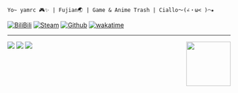 `Yo~ yamrc 🎮✨ | Fujian🌏 | Game & Anime Trash | Ciallo～(∠・ω< )⌒★`

[![BiliBili](https://img.shields.io/badge/BiliBili-475403704-blue?style=for-the-badge&logo=bilibili&logoColor=%2300A1D6)](https://space.bilibili.com/475403704)
[![Steam](https://img.shields.io/badge/Steam-yamrc-gray?style=for-the-badge&logo=steam&logoColor=%23ffffff)](https://steamcommunity.com/id/yamrc)
[![Github](https://img.shields.io/badge/Head~-1-green?style=for-the-badge&logo=github&logoColor=%23ffffff)](https://github.com/bilirumble)
[![wakatime](https://wakatime.com/badge/user/347b183a-e02e-464a-a180-ed2963969f84.svg?style=for-the-badge)](https://wakatime.com/@yamrc)

---
<a href="https://coun.t.yamr.cc"><img src="https://coun.t.yamr.cc/@:me?theme=rule34" height="100" align="right"></a>

<picture>
  <source
    srcset="https://statsgi.t.yamr.cc/api?username=yamrc&theme=blueberry&bg_color=00000000&show_icons=true&hide_border=true&count_private=true"
    media="(prefers-color-scheme: dark)"
  />
  <img src="https://statsgi.t.yamr.cc/api?username=yamrc&theme=default&bg_color=00000000&show_icons=true&hide_border=true&count_private=true" />
</picture>

<picture>
  <source
    srcset="https://statsgi.t.yamr.cc/api/top-langs/?username=yamrc&theme=blueberry&bg_color=00000000&show_icons=true&hide_border=true&layout=compact"
    media="(prefers-color-scheme: dark)"
  />
  <img src="https://statsgi.t.yamr.cc/api/top-langs/?username=yamrc&theme=default&bg_color=00000000&show_icons=true&hide_border=true&layout=compact" />
</picture>
<picture>
  <source
    srcset="https://streakgi.t.yamr.cc?user=yamrc&theme=blueberry&background=00000000&hide_border=true"
    media="(prefers-color-scheme: dark)"
  />
  <img src="https://streakgi.t.yamr.cc?user=yamrc&theme=default&background=00000000&hide_border=true" />
</picture>

<!-- 
  没啥想法，以后再改改 :D
  CCB
-->
